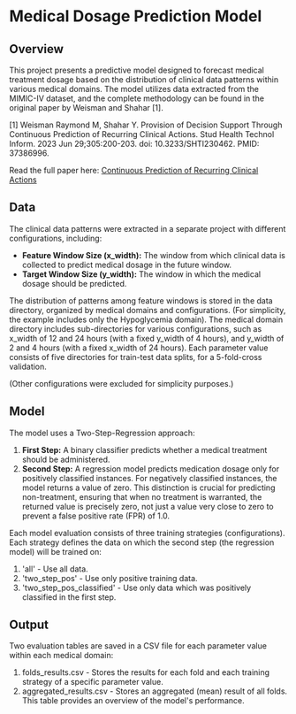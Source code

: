 # Medical Dosage Prediction Model

## Overview

This project presents a predictive model designed to forecast medical treatment dosage based on the distribution of clinical data patterns within various medical domains. The model utilizes data extracted from the MIMIC-IV dataset, and the complete methodology can be found in the original paper by Weisman and Shahar [1].

[1] Weisman Raymond M, Shahar Y. Provision of Decision Support Through Continuous Prediction of Recurring Clinical Actions. Stud Health Technol Inform. 2023 Jun 29;305:200-203. doi: 10.3233/SHTI230462. PMID: 37386996.

Read the full paper here: [Continuous Prediction of Recurring Clinical Actions](https://ebooks.iospress.nl/pdf/doi/10.3233/SHTI230462)

## Data

The clinical data patterns were extracted in a separate project with different configurations, including:

- **Feature Window Size (x_width):** The window from which clinical data is collected to predict medical dosage in the future window.
- **Target Window Size (y_width):** The window in which the medical dosage should be predicted.

The distribution of patterns among feature windows is stored in the data directory, organized by medical domains and configurations. (For simplicity, the example includes only the Hypoglycemia domain). The medical domain directory includes sub-directories for various configurations, such as x_width of 12 and 24 hours (with a fixed y_width of 4 hours), and y_width of 2 and 4 hours (with a fixed x_width of 24 hours). Each parameter value consists of five directories for train-test data splits, for a 5-fold-cross validation.

(Other configurations were excluded for simplicity purposes.)

## Model

The model uses a Two-Step-Regression approach:

1. **First Step:** A binary classifier predicts whether a medical treatment should be administered.
2. **Second Step:** A regression model predicts medication dosage only for positively classified instances. For negatively classified instances, the model returns a value of zero. This distinction is crucial for predicting non-treatment, ensuring that when no treatment is warranted, the returned value is precisely zero, not just a value very close to zero to prevent a false positive rate (FPR) of 1.0.

Each model evaluation consists of three training strategies (configurations). Each strategy defines the data on which the second step (the regression model) will be trained on:
1. 'all' - Use all data.
2. 'two_step_pos' - Use only positive training data.
3. 'two_step_pos_classified' - Use only data which was positively classified in the first step.

## Output
Two evaluation tables are saved in a CSV file for each parameter value within each medical domain:
1. folds_results.csv - Stores the results for each fold and each training strategy of a specific parameter value.
2. aggregated_results.csv - Stores an aggregated (mean) result of all folds. This table provides an overview of the model's performance.
